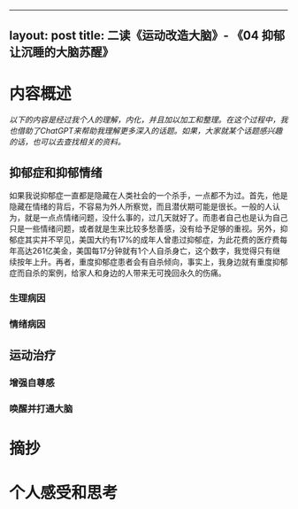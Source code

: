 
---
layout: post
title:  二读《运动改造大脑》- 《04 抑郁 让沉睡的大脑苏醒》
---

# 内容概述

*以下的内容是经过我个人的理解，内化，并且加以加工和整理。在这个过程中，我也借助了ChatGPT来帮助我理解更多深入的话题。如果，大家就某个话题感兴趣的话，也可以去查找相关的资料。*

## 抑郁症和抑郁情绪

如果我说抑郁症一直都是隐藏在人类社会的一个杀手，一点都不为过。首先，他是隐藏在情绪的背后，不容易为外人所察觉，而且潜伏期可能是很长。一般的人认为，就是一点点情绪问题，没什么事的，过几天就好了。而患者自己也是认为自己只是一些情绪问题，或者就是生来比较多愁善感，没有给予足够的重视。另外，抑郁症其实并不罕见，美国大约有17%的成年人曾患过抑郁症，为此花费的医疗费每年高达261亿美金，美国每17分钟就有1个人自杀身亡，这个数字，我觉得只有继续按年上升。再者，重度抑郁症患者会有自杀倾向，事实上，我身边就有重度抑郁症而自杀的案例，给家人和身边的人带来无可挽回永久的伤痛。

### 生理病因
### 情绪病因

## 运动治疗

### 增强自尊感
### 唤醒并打通大脑



# 摘抄



# 个人感受和思考




















<!--stackedit_data:
eyJoaXN0b3J5IjpbLTU3MDk4ODIyNSwxODQyNzk2NzExLC04Mj
EwNTI5MDAsMzU4ODI0MTE1XX0=
-->